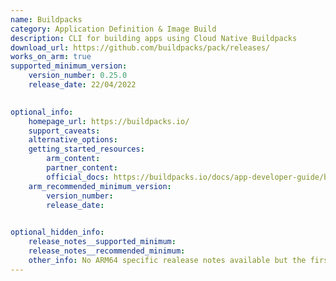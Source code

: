 ```yaml
--- 
name: Buildpacks
category: Application Definition & Image Build
description: CLI for building apps using Cloud Native Buildpacks
download_url: https://github.com/buildpacks/pack/releases/
works_on_arm: true 
supported_minimum_version: 
    version_number: 0.25.0 
    release_date: 22/04/2022

  
optional_info:
    homepage_url: https://buildpacks.io/
    support_caveats: 
    alternative_options: 
    getting_started_resources: 
        arm_content:
        partner_content:
        official_docs: https://buildpacks.io/docs/app-developer-guide/build-an-arm-app/
    arm_recommended_minimum_version: 
        version_number:
        release_date:

  
optional_hidden_info:
    release_notes__supported_minimum:
    release_notes__recommended_minimum:
    other_info: No ARM64 specific realease notes available but the first binary for ARM64 was released from version [0.25.0](https://github.com/buildpacks/pack/releases/tag/v0.25.0) .
---
```

